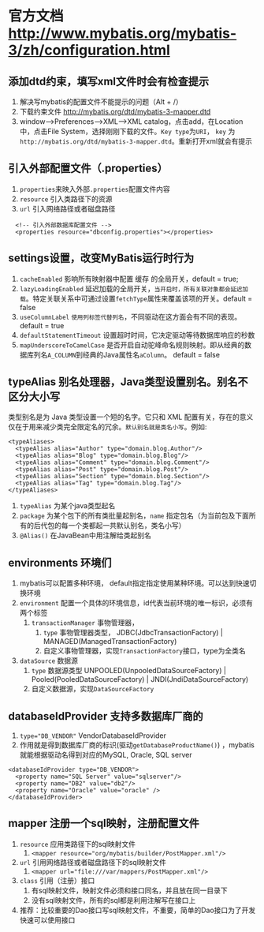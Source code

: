 # 官方文档 http://www.mybatis.org/mybatis-3/zh/configuration.html

## 添加dtd约束，填写xml文件时会有检查提示
1. 解决写mybatis的配置文件不能提示的问题（Alt + /）
2. 下载约束文件 http://mybatis.org/dtd/mybatis-3-mapper.dtd 
3. window–>Preferences–>XML–>XML catalog，点击add，在Location中，点击File System，选择刚刚下载的文件。`Key type`为`URI`， `key` 为`http://mybatis.org/dtd/mybatis-3-mapper.dtd`。重新打开xml就会有提示

## 引入外部配置文件（.properties）
1. `properties`来映入外部`.properties`配置文件内容
2. `resource` 引入类路径下的资源
3. `url` 引入网络路径或者磁盘路径
```
  <!-- 引入外部数据库配置文件 -->
  <properties resource="dbconfig.properties"></properties>
```

## settings设置，改变MyBatis运行时行为
1. `cacheEnabled` 影响所有映射器中配置 缓存 的全局开关，default = true;
2. `lazyLoadingEnabled` 延迟加载的全局开关，`当开启时，所有关联对象都会延迟加载`。特定关联关系中可通过设置`fetchType`属性来覆盖该项的开关。default = false
3. `useColumnLabel` `使用列标签代替列名`，不同驱动在这方面会有不同的表现。default = true
4. `defaultStatementTimeout` 设置超时时间，它决定驱动等待数据库响应的秒数
5. `mapUnderscoreToCamelCase` 是否开启自动驼峰命名规则映射。即从经典的数据库列名`A_COLUMN`到经典的Java属性名`aColumn`。 default = false

## typeAlias 别名处理器，Java类型设置别名。别名不区分大小写
类型别名是为 Java 类型设置一个短的名字。它只和 XML 配置有关，存在的意义仅在于用来减少类完全限定名的冗余。`默认别名就是类名小写`。例如:
```
<typeAliases>
  <typeAlias alias="Author" type="domain.blog.Author"/>
  <typeAlias alias="Blog" type="domain.blog.Blog"/>
  <typeAlias alias="Comment" type="domain.blog.Comment"/>
  <typeAlias alias="Post" type="domain.blog.Post"/>
  <typeAlias alias="Section" type="domain.blog.Section"/>
  <typeAlias alias="Tag" type="domain.blog.Tag"/>
</typeAliases>
```
1. `typeAlias` 为某个java类型起名
2. `package` 为某个包下的所有类批量起别名，`name` 指定包名（为当前包及下面所有的后代包的每一个类都起一共默认别名，类名小写）
3. `@Alias()` 在JavaBean中用注解给类起别名

## environments 环境们
1. mybatis可以配置多种环境， default指定指定使用某种环境。可以达到快速切换环境
2. `environment` 配置一个具体的环境信息，id代表当前环境的唯一标识，必须有两个标签
    1. `transactionManager` 事物管理器， 
        1. `type` 事物管理器类型， JDBC(JdbcTransactionFactory) | MANAGED(ManagedTransactionFactory)
        2. 自定义事物管理器，实现`TransactionFactory`接口，type为全类名
  1. `dataSource` 数据源
      1. `type` 数据源类型 UNPOOLED(UnpooledDataSourceFactory) | Pooled(PooledDataSourceFactory) | JNDI(JndiDataSourceFactory)
      2. 自定义数据源，实现`DataSourceFactory`

## databaseIdProvider 支持多数据库厂商的
1. `type="DB_VENDOR"` VendorDatabaseIdProvider
2. 作用就是得到数据库厂商的标识(驱动`getDatabaseProductName()`) ，mybatis就能根据驱动名得到对应的MySQL, Oracle, SQL server
```
<databaseIdProvider type="DB_VENDOR">
  <property name="SQL Server" value="sqlserver"/>
  <property name="DB2" value="db2"/>        
  <property name="Oracle" value="oracle" />
</databaseIdProvider>
```

## mapper 注册一个sql映射，注册配置文件
1. `resource` 应用类路径下的sql映射文件
    1. `<mapper resource="org/mybatis/builder/PostMapper.xml"/>`
2. `url` 引用网络路径或者磁盘路径下的sql映射文件
    1.  `<mapper url="file:///var/mappers/PostMapper.xml"/>` 
3. `class` 引用（注册）接口
    1. 有sql映射文件，映射文件必须和接口同名，并且放在同一目录下
    2. 没有sql映射文件，所有的sql都是利用注解写在接口上
4. 推荐：比较重要的Dao接口写sql映射文件，不重要，简单的Dao接口为了开发快速可以使用接口